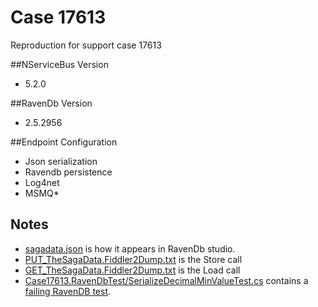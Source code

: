 # Case 17613
Reproduction for support case 17613

##NServiceBus Version

* 5.2.0

##RavenDb Version

* 2.5.2956

##Endpoint Configuration

* Json serialization
* Ravendb persistence
* Log4net
* MSMQ* 

## Notes

* [sagadata.json](sagadata.json) is how it appears in RavenDb studio.
* [PUT_TheSagaData.Fiddler2Dump.txt](PUT_TheSagaData.Fiddler2Dump.txt) is the Store call
* [GET_TheSagaData.Fiddler2Dump.txt](GET_TheSagaData.Fiddler2Dump.txt) is the Load call
* [Case17613.RavenDbTest/SerializeDecimalMinValueTest.cs](Case17613.RavenDbTest/SerializeDecimalMinValueTest.cs) contains a [failing RavenDB test](http://ravendb.net/docs/article-page/2.5/csharp/samples/raven-tests/createraventests).
